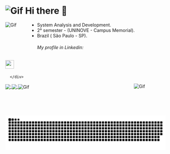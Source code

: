    <h1> <img alt="Gif" height="50" width="45" src="https://c.tenor.com/YursGRYKx08AAAAj/pokemon-gengar.gif">  Hi there 👋 </h1>
   <div align="center">
   </div>

 <img align="left" alt="Gif" height="100" width="100" src="http://mysteriousflower.weebly.com/uploads/4/1/6/4/41646797/_________5886641_orig.gif">
 
- System Analysis and Development. <br>
- 2° semester - (UNINOVE - Campus Memorial).
- Brazil ( São Paulo - SP).


 <div> 
      <h6> My profile in Linkedin: </h6> <a  href ="https://www.linkedin.com/in/ricardo-batista-guimar%C3%A3es-66659b230/"><img src="https://upload.wikimedia.org/wikipedia/commons/f/f8/LinkedIn_icon_circle.svg" target="blank" height="27px" width="27px"></a>
      
      </div>
    
    
<div>
   <a href="https://github.com/RicardoBG2k">
   <img align="center" src="https://github-readme-stats.vercel.app/api/top-langs/?username=ricardobg2k&theme=dark">
   <a href ="https://www.instagram.com/riic_bg07/"><img align="center" src="https://o.remove.bg/downloads/e1649187-9179-4b90-a404-f98b448bbdea/54579509-9cb0-4445-9291-ca5d7cb606ba-removebg-preview.png">
   </a>
   <img align="right" alt="Gif" height="100" width="100" src="https://66.media.tumblr.com/tumblr_ma4fvrTeAk1rfjowdo1_500.gif">
   <img align="center" alt="Gif" height="150" width="150" src="https://66.media.tumblr.com/tumblr_ma4fsg8aDZ1rfjowdo1_500.gif">
   
      
</div>

   
   
  


 
![snake gif](https://github.com/RicardoBG2K/RicardoBG2K/blob/output/github-contribution-grid-snake.svg)
